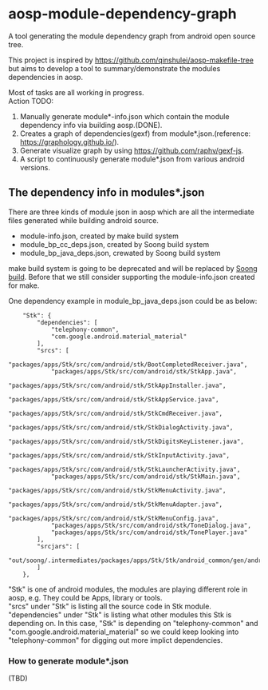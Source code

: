 # aosp-module-dependency-graph
A tool generating the module dependency graph from android open source tree.  
  
This project is inspired by https://github.com/qinshulei/aosp-makefile-tree but aims to develop a tool to summary/demonstrate the modules dependencies in aosp.  

Most of tasks are all working in progress.  
Action TODO:  
1. Manually generate module*-info.json which contain the module dependency info via building aosp.(DONE). 
2. Creates a graph of dependencies(gexf) from module*.json.(reference: https://graphology.github.io/). 
3. Generate visualize graph by using https://github.com/raphv/gexf-js. 
4. A script to continuously generate module*.json from various android versions.  
  
## The dependency info in modules*.json
There are three kinds of module json in aosp which are all the intermediate files generated while building android source.
- module-info.json, created by make build system
- module_bp_cc_deps.json, created by Soong build system
- module_bp_java_deps.json, crewated by Soong build system 

make build system is going to be deprecated and will be replaced by [Soong build](https://source.android.com/setup/build). Before that we still consider supporting the module-info.json created for make.

One dependency example in module_bp_java_deps.json could be as below:
```
	"Stk": {
		"dependencies": [
			"telephony-common",
			"com.google.android.material_material"
		],
		"srcs": [
			"packages/apps/Stk/src/com/android/stk/BootCompletedReceiver.java",
			"packages/apps/Stk/src/com/android/stk/StkApp.java",
			"packages/apps/Stk/src/com/android/stk/StkAppInstaller.java",
			"packages/apps/Stk/src/com/android/stk/StkAppService.java",
			"packages/apps/Stk/src/com/android/stk/StkCmdReceiver.java",
			"packages/apps/Stk/src/com/android/stk/StkDialogActivity.java",
			"packages/apps/Stk/src/com/android/stk/StkDigitsKeyListener.java",
			"packages/apps/Stk/src/com/android/stk/StkInputActivity.java",
			"packages/apps/Stk/src/com/android/stk/StkLauncherActivity.java",
			"packages/apps/Stk/src/com/android/stk/StkMain.java",
			"packages/apps/Stk/src/com/android/stk/StkMenuActivity.java",
			"packages/apps/Stk/src/com/android/stk/StkMenuAdapter.java",
			"packages/apps/Stk/src/com/android/stk/StkMenuConfig.java",
			"packages/apps/Stk/src/com/android/stk/ToneDialog.java",
			"packages/apps/Stk/src/com/android/stk/TonePlayer.java"
		],
		"srcjars": [
			"out/soong/.intermediates/packages/apps/Stk/Stk/android_common/gen/android/R.srcjar"
		]
	},
```

"Stk" is one of android modules, the modules are playing different role in aosp, e.g. They could be Apps, library or tools.   
"srcs" under "Stk" is listing all the source code in Stk module.  
"dependencies" under "Stk" is listing what other modules this Stk is depending on. In this case, "Stk" is depending on "telephony-common" and "com.google.android.material_material" so we could keep looking into "telephony-common" for digging out more implict dependencies.  

### How to generate module*.json
(TBD)
